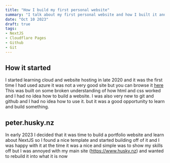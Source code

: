 ```yaml
---
title: "How I build my first personal website"
summary: "I talk about my first personal website and how I built it and the issues I faced along the way and what I learned."
date: "Oct 10 2023"
draft: true
tags:
- NextJS
- Cloudflare Pages
- Github
- Git
---
```


## How it started

I started learning cloud and website hosting in late 2020 and it was the first time I had used azure it was not a very good site but you can browse it [here](https://legacy.husky.nz/v1)
This was built on some broken understanding of how html and css worked and I had no idea how to build a website. I was also very new to git and github and I had no idea how to use it. but it was a good opportunity to learn and build something.

## peter.husky.nz

In early 2023 I decided that it was time to build a portfolio website and learn about NextJS so I found a nice template and started building off of it and I was happy with it at the time it was a nice and simple was to show my skills off but I was annoyed with my main site (https://www.husky.nz) and wanted to rebuild it into what it is now